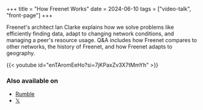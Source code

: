 +++
title = "How Freenet Works"
date = 2024-06-10
tags = ["video-talk", "front-page"]
+++

Freenet's architect Ian Clarke explains how we solve problems like efficiently finding data,
adapt to changing network conditions, and managing a peer's resource usage. Q&A
includes how Freenet compares to other networks, the history of Freenet, and how Freenet adapts
to geography.

{{< youtube id="enTAromEeHo?si=7jKPaxZv3X7tMmYh" >}}

### Also available on

- [Rumble](https://rumble.com/v50yavb-ian-clarke-breaks-down-his-vision-for-a-decentralized-internet.html)
- [𝕏](https://x.com/FreenetOrg/status/1800261209096077710)
